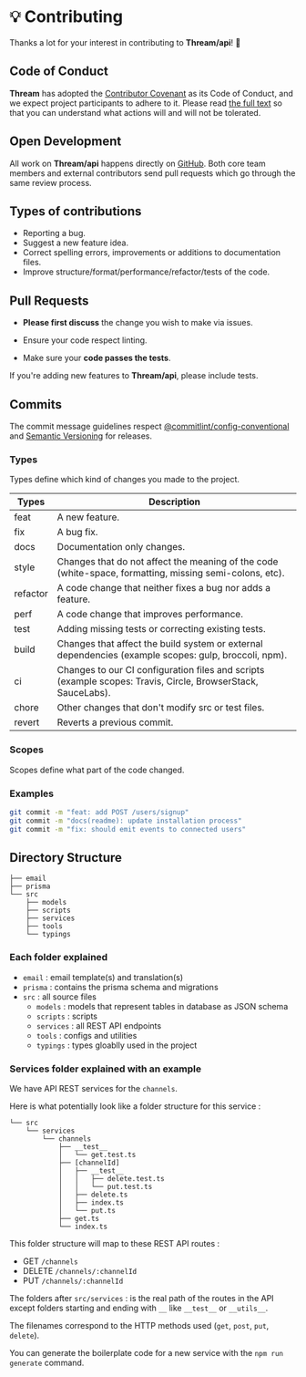 # 💡 Contributing

Thanks a lot for your interest in contributing to **Thream/api**! 🎉

## Code of Conduct

**Thream** has adopted the [Contributor Covenant](https://www.contributor-covenant.org/) as its Code of Conduct, and we expect project participants to adhere to it. Please read [the full text](./CODE_OF_CONDUCT.md) so that you can understand what actions will and will not be tolerated.

## Open Development

All work on **Thream/api** happens directly on [GitHub](https://github.com/Thream). Both core team members and external contributors send pull requests which go through the same review process.

## Types of contributions

- Reporting a bug.
- Suggest a new feature idea.
- Correct spelling errors, improvements or additions to documentation files.
- Improve structure/format/performance/refactor/tests of the code.

## Pull Requests

- **Please first discuss** the change you wish to make via issues.

- Ensure your code respect linting.

- Make sure your **code passes the tests**.

If you're adding new features to **Thream/api**, please include tests.

## Commits

The commit message guidelines respect
[@commitlint/config-conventional](https://github.com/conventional-changelog/commitlint/tree/master/%40commitlint/config-conventional)
and [Semantic Versioning](https://semver.org/) for releases.

### Types

Types define which kind of changes you made to the project.

| Types    | Description                                                                                                  |
| -------- | ------------------------------------------------------------------------------------------------------------ |
| feat     | A new feature.                                                                                               |
| fix      | A bug fix.                                                                                                   |
| docs     | Documentation only changes.                                                                                  |
| style    | Changes that do not affect the meaning of the code (white-space, formatting, missing semi-colons, etc).      |
| refactor | A code change that neither fixes a bug nor adds a feature.                                                   |
| perf     | A code change that improves performance.                                                                     |
| test     | Adding missing tests or correcting existing tests.                                                           |
| build    | Changes that affect the build system or external dependencies (example scopes: gulp, broccoli, npm).         |
| ci       | Changes to our CI configuration files and scripts (example scopes: Travis, Circle, BrowserStack, SauceLabs). |
| chore    | Other changes that don't modify src or test files.                                                           |
| revert   | Reverts a previous commit.                                                                                   |

### Scopes

Scopes define what part of the code changed.

### Examples

```sh
git commit -m "feat: add POST /users/signup"
git commit -m "docs(readme): update installation process"
git commit -m "fix: should emit events to connected users"
```

## Directory Structure

```text
├── email
├── prisma
└── src
    ├── models
    ├── scripts
    ├── services
    ├── tools
    └── typings
```

### Each folder explained

- `email` : email template(s) and translation(s)
- `prisma` : contains the prisma schema and migrations
- `src` : all source files
  - `models` : models that represent tables in database as JSON schema
  - `scripts` : scripts
  - `services` : all REST API endpoints
  - `tools` : configs and utilities
  - `typings` : types gloablly used in the project

### Services folder explained with an example

We have API REST services for the `channels`.

Here is what potentially look like a folder structure for this service :

```text
└── src
    └── services
        └── channels
            ├── __test__
            │   └── get.test.ts
            ├── [channelId]
            │   ├── __test__
            │   │   ├── delete.test.ts
            │   │   └── put.test.ts
            │   ├── delete.ts
            │   ├── index.ts
            │   └── put.ts
            ├── get.ts
            └── index.ts
```

This folder structure will map to these REST API routes :

- GET `/channels`
- DELETE `/channels/:channelId`
- PUT `/channels/:channelId`

The folders after `src/services` : is the real path of the routes in the API except
folders starting and ending with `__` like `__test__` or `__utils__`.

The filenames correspond to the HTTP methods used (`get`, `post`, `put`, `delete`).

You can generate the boilerplate code for a new service with the `npm run generate` command.
